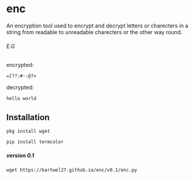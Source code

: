 # enc
An encryption tool used to encrypt and decrypt letters or charecters in a string from readable to unreadable charecters or the other way round.

###### E.G
encrypted:
```
=[??:#-:@?×
```
decrypted:
```
hello world
```

## Installation
```
pkg install wget
```

```
pip install termcolor
```
##### version 0.1
```
wget https://bartwel27.github.io/enc/v0.1/enc.py
```
